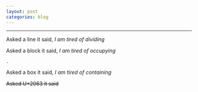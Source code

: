 ```yaml
---
layout: post
categories: blog
---
```

______________

Asked a line it said, _I am tired of dividing_

>   
>   
>   

Asked a block it said, _I am tired of occupying_

    .

Asked a box it said, _I am tired of containing_

~~Asked U+2063 it said~~